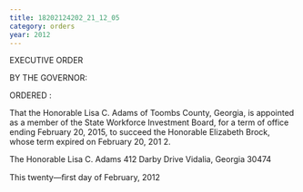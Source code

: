 ```yaml
---
title: 18202124202_21_12_05
category: orders
year: 2012
---
```

 

EXECUTIVE ORDER

BY THE GOVERNOR:

ORDERED :

That the Honorable Lisa C. Adams of Toombs County, Georgia, is
appointed as a member of the State Workforce Investment Board,
for a term of office ending February 20, 2015, to succeed the
Honorable Elizabeth Brock, whose term expired on February 20,
201 2.

The Honorable Lisa C. Adams
412 Darby Drive
Vidalia, Georgia 30474

This twenty—ﬁrst day of February, 2012

 

